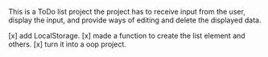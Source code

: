 This is a ToDo list project
the project has to receive input from the user, display the input, and provide ways of editing and delete the displayed data.

[x] add LocalStorage.
[x] made a function to create the list element and others.
[x] turn it into a oop project.
